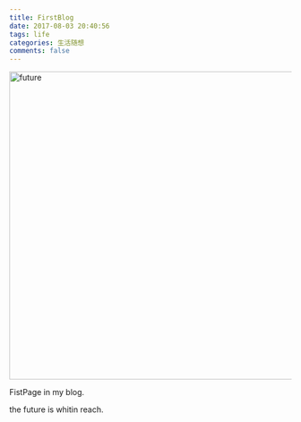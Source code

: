 ```yaml
---
title: FirstBlog
date: 2017-08-03 20:40:56
tags: life
categories: 生活随想
comments: false
---
```


<img src="http://i.imgur.com/sU2JZ8Z.jpg" width="550" alt="future">

FistPage in my blog.
<!-- more -->

the future is whitin reach.

